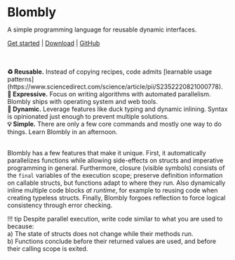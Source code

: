 <h1 style="margin-bottom:0px;">Blombly</h1>

A simple programming language for reusable dynamic interfaces. 

[Get started](setup.md) | [Download](https://github.com/maniospas/Blombly/releases/latest) | [GitHub](https://github.com/maniospas/Blombly)


<br>
<br>
<b> ♻️ Reusable.</b>
Instead of copying recipes, code admits [learnable usage patterns](https://www.sciencedirect.com/science/article/pii/S2352220821000778).
<br>
<b>🚀 Expressive.</b> 
Focus on writing algorithms with automated parallelism. Blombly ships with operating system and web tools.
<br>
<b>🦆 Dynamic.</b> Leverage features like duck typing and dynamic inlining. Syntax is opinionated just enough to prevent multiple solutions.
<br>
<b> 💡 Simple.</b> There are only a few core commands and mostly one way to do things. Learn Blombly in an afternoon.

<br>
<br>

Blombly has a few features that make it unique. First, it 
automatically parallelizes functions while allowing side-effects on structs
and imperative programming in general. Furthermore, closure (visible symbols) consists of the `final`
variables of the execution scope; preserve definition information on callable structs,
but functions adapt to where they run.
Also dynamically inline multiple code blocks *at runtime*, for example to reusing code
when creating typeless structs. Finally, Blombly forgoes reflection to force logical consistency
through error checking.

!!! tip 
    Despite parallel execution, write code similar to what you are used to because: <br>
    a) The state of structs does not change while their methods run. <br>
    b) Functions conclude before their returned values are used, and before their calling scope is exited. <br>


<style>
.md-sidebar {
    display: none;
}

@media screen and (max-width: 76.2344em) {
    .md-sidebar {
        display: block;
    }
}
</style>